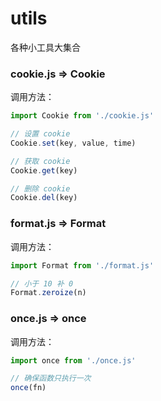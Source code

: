 # utils
各种小工具大集合

### cookie.js => Cookie

调用方法：

```js
import Cookie from './cookie.js'

// 设置 cookie
Cookie.set(key, value, time)

// 获取 cookie
Cookie.get(key)

// 删除 cookie
Cookie.del(key)
```

### format.js => Format

调用方法：

```js
import Format from './format.js'

// 小于 10 补 0
Format.zeroize(n)
```

### once.js => once

调用方法：

```js
import once from './once.js'

// 确保函数只执行一次
once(fn)
```